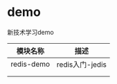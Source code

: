# demo
新技术学习demo

| 模块名称   | 描述            |
| ---------- | --------------- |
| redis-demo | redis入门-jedis |
|            |                 |
|            |                 |
